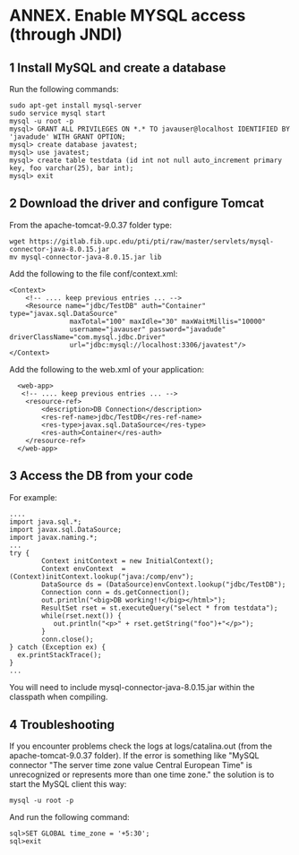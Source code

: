 # ANNEX. Enable MYSQL access (through JNDI)

## 1 Install MySQL and create a database

Run the following commands:

    sudo apt-get install mysql-server 
    sudo service mysql start
    mysql -u root -p
    mysql> GRANT ALL PRIVILEGES ON *.* TO javauser@localhost IDENTIFIED BY 'javadude' WITH GRANT OPTION;
    mysql> create database javatest;
    mysql> use javatest;
    mysql> create table testdata (id int not null auto_increment primary key, foo varchar(25), bar int);
    mysql> exit

## 2 Download the driver and configure Tomcat

From the apache-tomcat-9.0.37 folder type:

    wget https://gitlab.fib.upc.edu/pti/pti/raw/master/servlets/mysql-connector-java-8.0.15.jar
    mv mysql-connector-java-8.0.15.jar lib

Add the following to the file conf/context.xml:

    <Context>
        <!-- .... keep previous entries ... -->
        <Resource name="jdbc/TestDB" auth="Container" type="javax.sql.DataSource"
                   maxTotal="100" maxIdle="30" maxWaitMillis="10000"
                   username="javauser" password="javadude" driverClassName="com.mysql.jdbc.Driver"
                   url="jdbc:mysql://localhost:3306/javatest"/>
    </Context>

Add the following to the web.xml of your application:

      <web-app>
       <!-- .... keep previous entries ... -->
        <resource-ref>
            <description>DB Connection</description>
            <res-ref-name>jdbc/TestDB</res-ref-name>
            <res-type>javax.sql.DataSource</res-type>
            <res-auth>Container</res-auth>
        </resource-ref>
      </web-app>

## 3 Access the DB from your code

For example:

    ....
    import java.sql.*;
    import javax.sql.DataSource;
    import javax.naming.*;
    ...
    try {
            Context initContext = new InitialContext();
            Context envContext  = (Context)initContext.lookup("java:/comp/env");
            DataSource ds = (DataSource)envContext.lookup("jdbc/TestDB");
            Connection conn = ds.getConnection();
            out.println("<big>DB working!!</big></html>");
            ResultSet rset = st.executeQuery("select * from testdata");
            while(rset.next()) {
               out.println("<p>" + rset.getString("foo")+"</p>");
            }
            conn.close();
    } catch (Exception ex) {
      ex.printStackTrace();
    }
    ...

You will need to include mysql-connector-java-8.0.15.jar within the classpath when compiling.

## 4 Troubleshooting

If you encounter problems check the logs at logs/catalina.out (from the apache-tomcat-9.0.37 folder). If the error is something like "MySQL connector "The server time zone value Central European Time" is unrecognized or represents more than one time zone." the solution is to start the MySQL client this way:

    mysql -u root -p

And run the following command:

    sql>SET GLOBAL time_zone = '+5:30';
    sql>exit





